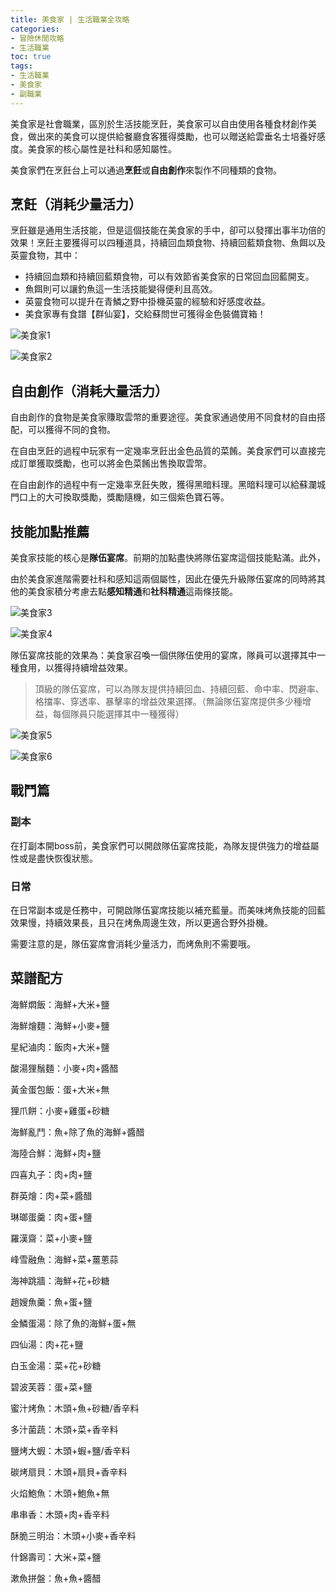 ```yaml
---
title: 美食家 | 生活職業全攻略
categories: 
- 冒險休閒攻略
- 生活職業
toc: true
tags:
- 生活職業
- 美食家
- 副職業
---
```


美食家是社會職業，區別於生活技能烹飪，美食家可以自由使用各種食材創作美食，做出來的美食可以提供給餐廳食客獲得獎勵，也可以贈送給雲垂名士培養好感度。美食家的核心屬性是社科和感知屬性。<!--more-->

美食家們在烹飪台上可以通過**烹飪**或**自由創作**來製作不同種類的食物。

## 烹飪（消耗少量活力）

烹飪雖是通用生活技能，但是這個技能在美食家的手中，卻可以發揮出事半功倍的效果！烹飪主要獲得可以四種道具，持續回血類食物、持續回藍類食物、魚餌以及英靈食物，其中：

+ 持續回血類和持續回藍類食物，可以有效節省美食家的日常回血回藍開支。
+ 魚餌則可以讓釣魚這一生活技能變得便利且高效。
+ 英靈食物可以提升在青鱗之野中掛機英靈的經驗和好感度收益。
+ 美食家專有食譜【群仙宴】，交給蘇問世可獲得金色裝備寶箱！

![美食家1](https://www.steamxo.com/wp-content/uploads/2021/01/rmXJHn195722_1668053-696x321.jpg)

![美食家2](https://www.steamxo.com/wp-content/uploads/2021/01/vWEJaJ195725_1668053-696x321.jpg)

## 自由創作（消耗大量活力）

自由創作的食物是美食家賺取雲幣的重要途徑。美食家通過使用不同食材的自由搭配，可以獲得不同的食物。

在自由烹飪的過程中玩家有一定幾率烹飪出金色品質的菜餚。美食家們可以直接完成訂單獲取獎勵，也可以將金色菜餚出售換取雲幣。

在自由創作的過程中有一定幾率烹飪失敗，獲得黑暗料理。黑暗料理可以給蘇瀾城門口上的大可換取獎勵，獎勵隨機，如三個紫色寶石等。

## 技能加點推薦

美食家技能的核心是**隊伍宴席**。前期的加點盡快將隊伍宴席這個技能點滿。此外，

由於美食家進階需要社科和感知這兩個屬性，因此在優先升級隊伍宴席的同時將其他的美食家積分考慮去點**感知精通**和**社科精通**這兩條技能。

![美食家3](https://www.steamxo.com/wp-content/uploads/2021/01/vTkLhn195731_1668053-696x321.jpg)

![美食家4](https://www.steamxo.com/wp-content/uploads/2021/01/Wb7X4B195733_1668053-696x321.jpg)

隊伍宴席技能的效果為：美食家召喚一個供隊伍使用的宴席，隊員可以選擇其中一種食用，以獲得持續增益效果。

>頂級的隊伍宴席，可以為隊友提供持續回血、持續回藍、命中率、閃避率、格擋率、穿透率、暴擊率的增益效果選擇。（無論隊伍宴席提供多少種增益，每個隊員只能選擇其中一種獲得）

![美食家5](https://www.steamxo.com/wp-content/uploads/2021/01/YS4HHd195736_1668053-696x321.jpg)

![美食家6](https://www.steamxo.com/wp-content/uploads/2021/01/jMsak7195738_1668053-696x321.jpg)

## 戰鬥篇

### 副本

在打副本開boss前，美食家們可以開啟隊伍宴席技能，為隊友提供強力的增益屬性或是盡快恢復狀態。

### 日常

在日常副本或是任務中，可開啟隊伍宴席技能以補充藍量。而美味烤魚技能的回藍效果慢，持續效果長，且只在烤魚周邊生效，所以更適合野外掛機。

需要注意的是，隊伍宴席會消耗少量活力，而烤魚則不需要哦。

## 菜譜配方

海鮮燜飯：海鮮+大米+鹽

海鮮燴麵：海鮮+小麥+鹽

星紀滷肉：飯肉+大米+鹽

酸湯狸鬚麵：小麥+肉+醬醋

黃金蛋包飯：蛋+大米+無

狸爪餅：小麥+雞蛋+砂糖

海鮮亂鬥：魚+除了魚的海鮮+醬醋

海陸合鮮：海鮮+肉+鹽

四喜丸子：肉+肉+鹽

群英燴：肉+菜+醬醋

琳瑯蛋羹：肉+蛋+鹽

羅漢齋：菜+小麥+鹽

峰雪融魚：海鮮+菜+薑蔥蒜

海神跳牆：海鮮+花+砂糖

趙嫂魚羹：魚+蛋+鹽

金鱗蛋湯：除了魚的海鮮+蛋+無

四仙湯：肉+花+鹽

白玉金湯：菜+花+砂糖

碧波芙蓉：蛋+菜+鹽

蜜汁烤魚：木頭+魚+砂糖/香辛料

多汁菌蔬：木頭+菜+香辛料

鹽烤大蝦：木頭+蝦+鹽/香辛料

碳烤扇貝：木頭+扇貝+香辛料

火焰鮑魚：木頭+鮑魚+無

串串香：木頭+肉+香辛料

酥脆三明治：木頭+小麥+香辛料

什錦壽司：大米+菜+鹽

漱魚拼盤：魚+魚+醬醋